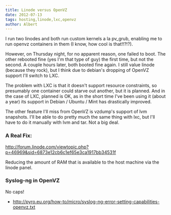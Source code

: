 ```yaml
---
title: Linode versus OpenVZ
date: 2012-07-13
tags: hosting,linode,lxc,openvz
author: Albert
---
```

I run two linodes and both run custom kernels a la pv\_grub, enabling me to run
openvz containers in them (I know, how cool is that!!?!?).

However, on Thursday night, for no apparent reason, one failed to boot. The
other rebooted fine (yes I'm that type of guy) the first time, but not the
second. A couple hours later, both booted fine again. I still value linode
(because they rock), but I think due to debian's dropping of OpenVZ support I'll
switch to LXC.

The problem with LXC is that it doesn't support resource constraints, so
presumably one container could starve out another, but it is planned. And in the
case of LXC, planned is OK, as in the short time I've been using it (about
a year) its support in Debian / Ubuntu / Mint has drastically improved.

The other feature I'll miss from OpenVZ is vzdump's support of lvm snapshots.
I'll be able to do pretty much the same thing with lxc, but I'll have to do it
manually with lvm and tar. Not a big deal.

### A Real Fix:

http://forum.linode.com/viewtopic.php?p=46969&sid=6873e12cb6c1ef65e3ca1917bb34531f

Reducing the amount of RAM that is available to the host machine via the linode
panel.

### Syslog-ng in OpenVZ

No caps!

* http://pyro.eu.org/how-to/micro/syslog-ng-error-setting-capabilities-openvz.txt

